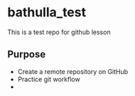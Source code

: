 # bathulla_test
This is a test repo for github lesson

## Purpose
- Create a remote repository on GitHub
- Practice git workflow
- 
